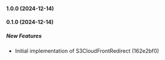 #### 1.0.0 (2024-12-14)

#### 0.1.0 (2024-12-14)

##### New Features

*  Initial implementation of S3CloudFrontRedirect (162e2bf0)


